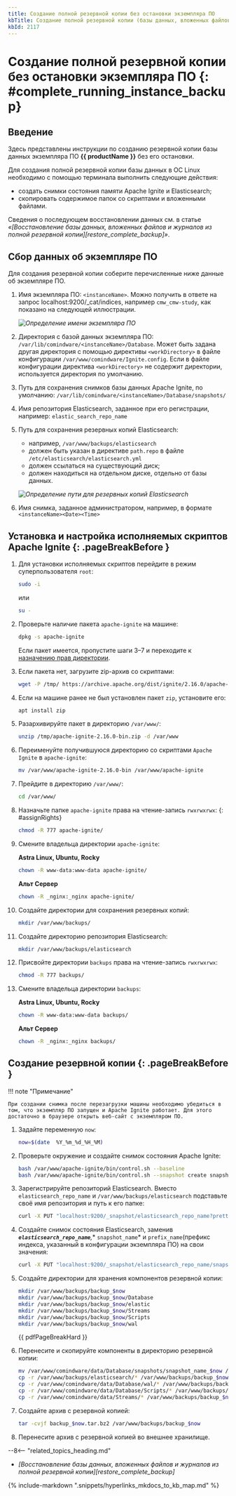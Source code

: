 ```yaml
---
title: Создание полной резервной копии без остановки экземпляра ПО
kbTitle: Создание полной резервной копии (базы данных, вложенных файлов и журналов) без остановки экземпляра ПО
kbId: 2117
---
```


# Cоздание полной резервной копии без остановки экземпляра ПО {: #complete_running_instance_backup}

## Введение

Здесь представлены инструкции по созданию резервной копии базы данных экземпляра ПО **{{ productName }}** без его остановки.

Для создания полной резервной копии базы данных в ОС Linux необходимо с помощью терминала выполнить следующие действия:

- создать снимки состояния памяти Apache Ignite и Elasticsearch;
- скопировать содержимое папок со скриптами и вложенными файлами.

Сведения о последующем восстановлении данных см. в статье *«[Восстановление базы данных, вложенных файлов и журналов из полной резервной копии][restore_complete_backup]»*.

## Сбор данных об экземпляре ПО

Для создания резервной копии соберите перечисленные ниже данные об экземпляре ПО.

1. Имя экземпляра ПО: `<instanceName>`. Можно получить в ответе на запрос localhost:9200/\_cat/indices, например `cmw_cmw-study`, как показано на следующей иллюстрации.

    _![Определение имени экземпляра ПО](https://kb.comindware.ru/assets/Pasted%20image%2020221229181253.png)_

2. Директория с базой данных экземпляра ПО: `/var/lib/comindware/<instanceName>/Database`. Может быть задана другая директория с помощью директивы `<workDirectory>` в файле конфигурации `/var/www/comindware/Ignite.config`. Если в файле конфигурации директива `<workDirectory>` не содержит директории, используется директория по умолчанию.
3. Путь для сохранения снимков базы данных Apache Ignite, по умолчанию: `/var/lib/comindware/<instanceName>/Database/snapshots/`
4. Имя репозитория Elasticsearch, заданное при его регистрации, например: `elastic_search_repo_name`
5. Путь для сохранения резервных копий Elasticsearch:

    - например, `/var/www/backups/elasticsearch`
    - должен быть указан в директиве `path.repo` в файле `/etc/elasticsearch/elasticsearch.yml`
    - должен ссылаться на существующий диск;
    - должен находиться на отдельном диске, отдельно от базы данных.

    _![Определение пути для резервных копий Elasticsearch](https://kb.comindware.ru/assets/Pasted%20image%2020221229181640.png)_

6. Имя снимка, заданное администратором, например, в формате `<instanceName><Date><Time>`

## Установка и настройка исполняемых скриптов Apache Ignite {: .pageBreakBefore }

1. Для установки исполняемых скриптов перейдите в режим суперпользователя `root`:

    ``` sh
    sudo -i
    ```

    или

    ``` sh
    su -
    ```

2. Проверьте наличие пакета `apache-ignite` на машине:

    ``` sh
    dpkg -s apache-ignite
    ```

    Если пакет имеется, пропустите шаги 3–7 и переходите к [назначению прав директории](#assignRights).

3. Если пакета нет, загрузите zip-архив со скриптами:

    ``` sh
    wget -P /tmp/ https://archive.apache.org/dist/ignite/2.16.0/apache-ignite-2.16.0-bin.zip
    ```

4. Если на машине ранее не был установлен пакет `zip`, установите его:

    ``` sh
    apt install zip
    ```

5. Разархивируйте пакет в директорию `/var/www/`:

    ``` sh
    unzip /tmp/apache-ignite-2.16.0-bin.zip -d /var/www
    ```

6. Переименуйте получившуюся директорию со скриптами `Apache Ignite` в `apache-ignite`:

    ``` sh
    mv /var/www/apache-ignite-2.16.0-bin /var/www/apache-ignite
    ```

7. Прейдите в директорию `/var/www/`:

    ``` sh
    cd /var/www/
    ```

8. Назначьте папке `apache-ignite` права на чтение-запись `rwxrwxrwx`:
{: #assignRights}

    ``` sh
    chmod -R 777 apache-ignite/
    ```

9. Смените владельца директории `apache-ignite`:

    **Astra Linux, Ubuntu, Rocky**

    ``` sh
    chown -R www-data:www-data apache-ignite/

    ```

    **Альт Сервер**

    ``` sh
    chown -R _nginx:_nginx apache-ignite/
    ```

10. Создайте директории для сохранения резервных копий:

    ``` sh
    mkdir /var/www/backups/
    ```

11. Создайте директорию репозитория Elasticsearch:

    ``` sh
    mkdir /var/www/backups/elasticsearch
    ```

12. Присвойте директории `backups` права на чтение-запись `rwxrwxrwx`:

    ``` sh
    chmod -R 777 backups/
    ```

13. Смените владельца директории `backups`:

    **Astra Linux, Ubuntu, Rocky**

    ``` sh
    chown -R www-data:www-data backups/

    ```

    **Альт Сервер**

    ``` sh
    chown -R _nginx:_nginx backups/
    ```

## Создание резервной копии {: .pageBreakBefore }

!!! note "Примечание"

    При создании снимка после перезагрузки машины необходимо убедиться в том, что экземпляр ПО запущен и Apache Ignite работает. Для этого достаточно в браузере открыть веб-сайт с экземпляром ПО.

1. Задайте переменную `now`:

    ``` sh
    now=$(date  %Y_%m_%d_%H_%M)
    ```

2. Проверьте окружение и создайте снимок состояния Apache Ignite:

    ``` sh
    bash /var/www/apache-ignite/bin/control.sh --baseline
    bash /var/www/apache-ignite/bin/control.sh --snapshot create snapshot_name_$now --sync
    ```

3. Зарегистрируйте репозиторий Elasticsearch. Вместо `elasticsearch_repo_name` и `/var/www/backups/elasticsearch` подставьте своё имя репозитория и путь к его папке:

    ``` sh
    curl -X PUT "localhost:9200/_snapshot/elasticsearch_repo_name?pretty" -H ’Content-Type: application/json’ -d’ {"type": "fs", "settings": {"location": "/var/www/backups/elasticsearch"}}’
    ```

4. Создайте снимок состояния Elasticsearch, заменив ***`elasticsearch_repo_name`**,** `snapshot_name`* и `prefix_name`(префикс индекса, указанный в конфигурации экземпляра ПО) на свои значения:

    ``` sh
    curl -X PUT "localhost:9200/_snapshot/elasticsearch_repo_name/snapshot_name_$now?wait_for_completion=true&pretty" -H ’Content-Type: application/json’ -d’ {"indices": "cmw_prefix_name*", "ignore_unavailable": true, "include_global_state": false}’
    ```

5. Создайте директории для хранения компонентов резервной копии:

    ```  sh
    mkdir /var/www/backups/backup_$now
    mkdir /var/www/backups/backup_$now/Database
    mkdir /var/www/backups/backup_$now/elastic
    mkdir /var/www/backups/backup_$now/Streams
    mkdir /var/www/backups/backup_$now/Scripts
    mkdir /var/www/backups/backup_$now/wal
    ```

    {{ pdfPageBreakHard }}

6. Перенесите и скопируйте компоненты в директорию резервной копии:

    ``` sh
    mv /var/www/comindware/data/Database/snapshots/snapshot_name_$now /var/www/backups/backup_$now/Database
    cp -r /var/www/backups/elasticsearch/* /var/www/backups/backup_$now/elastic
    cp -r /var/www/comindware/data/Database/wal/* /var/www/backups/backup_$now/wal
    cp -r /var/www/comindware/data/Database/Scripts/* /var/www/backups/backup_$now/Scripts
    cp -r /var/www/comindware/data/Streams/* /var/www/backups/backup_$now/Streams
    ```

7. Создайте архив с резервной копией:

    ``` sh
    tar -cvjf backup_$now.tar.bz2 /var/www/backups/backup_$now
    ```

8. Перенесите архив с резервной копией во внешнее хранилище.

<div class="relatedTopics">

--8<-- "related_topics_heading.md"

- *[Восстановление базы данных, вложенных файлов и журналов из полной резервной копии][restore_complete_backup]*

</div>

{% include-markdown ".snippets/hyperlinks_mkdocs_to_kb_map.md" %}
